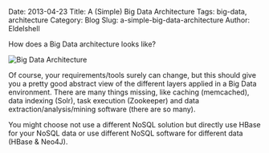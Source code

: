 Date: 2013-04-23
Title: A (Simple) Big Data Architecture
Tags: big-data, architecture
Category: Blog
Slug: a-simple-big-data-architecture
Author: Eldelshell

How does a Big Data architecture looks like?

![Big Data Architecture](|filename|/images/bigdata.png "Big Data Architecture")

Of course, your requirements/tools surely can change, but this should give you a pretty good 
abstract view of the different layers applied in a Big Data environment. There are many 
things missing, like caching (memcached), data indexing (Solr), task execution (Zookeeper) and 
data extraction/analysis/mining software (there are so many).

You might choose not use a different NoSQL solution but directly use HBase for your NoSQL 
data or use different NoSQL software for different data (HBase & Neo4J).
